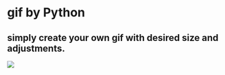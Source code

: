 # gif by Python
simply create your own gif with desired size and adjustments.
---

<img src = 'https://github.com/user-attachments/assets/6696247c-4053-48b8-b5b2-8648e7f2caba'>

